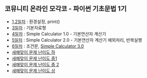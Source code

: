 ## 코뮤니티 온라인 모각코 - 파이썬 기초문법 1기

- [1,2일차](day-02.py) : 환경설정, print()
- [3일차](day-03.py) : 기본자료형
- [4일차](day-04.py) : Simple Calculator 1.0 - 기본연산자 계산기 
- [5일차](day-05.py) : Simple Calculator 2.0 - 기본연산자 계산기 예외처리, 반복실행
- [6일차](day-06.py) : 조건문, [Simple Calculator 3.0](simple-calculator-3.py)
- [새해맞이 문제 난이도 하](new-years-easy.py)
- [새해맞이 문제 난이도 중1](new-years-medium-1.py)
- [새해맞이 문제 난이도 중 2](new-years-medium-2.py)
- [새해맞이 문제 난이도 상](new-years-hard.py)